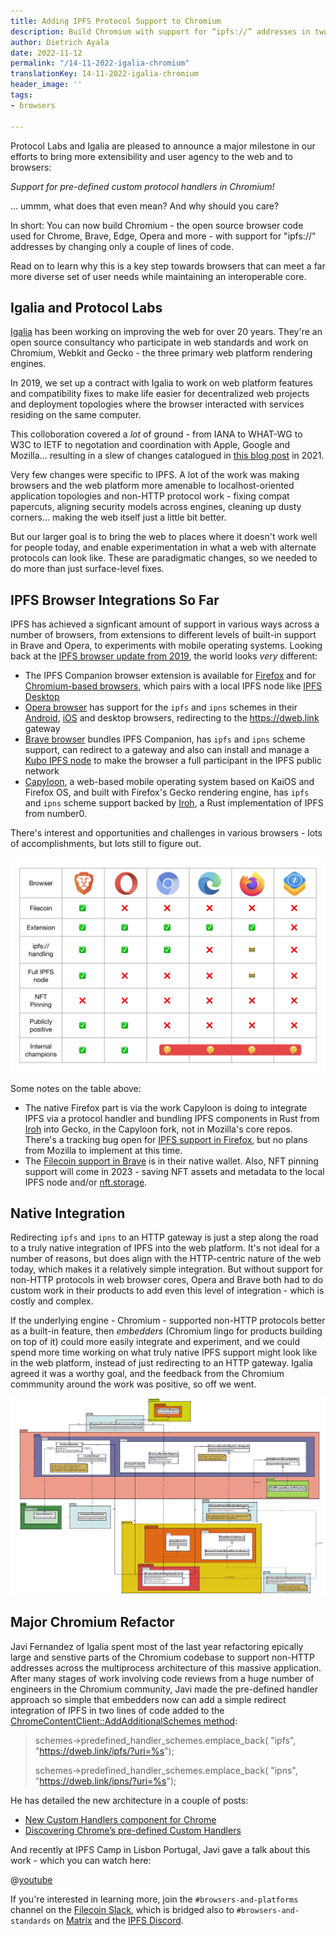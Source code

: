 ```yaml
---
title: Adding IPFS Protocol Support to Chromium
description: Build Chromium with support for “ipfs://” addresses in two lines of code.
author: Dietrich Ayala
date: 2022-11-12
permalink: "/14-11-2022-igalia-chromium"
translationKey: 14-11-2022-igalia-chromium
header_image: ''
tags:
- browsers

---
```

Protocol Labs and Igalia are pleased to announce a major milestone in our efforts to bring more extensibility and user agency to the web and to browsers:

*Support for pre-defined custom protocol handlers in Chromium!*

... ummm, what does that even mean? And why should you care?

In short: You can now build Chromium - the open source browser code used for Chrome, Brave, Edge, Opera and more - with support for "ipfs://" addresses by changing only a couple of lines of code.

Read on to learn why this is a key step towards browsers that can meet a far more diverse set of user needs while maintaining an interoperable core.

## Igalia and Protocol Labs

[Igalia](https://www.igalia.com/) has been working on improving the web for over 20 years. They're an open source consultancy who participate in web standards and work on Chromium, Webkit and Gecko - the three primary web platform rendering engines.

In 2019, we set up a contract with Igalia to work on web platform features and compatibility fixes to make life easier for decentralized web projects and deployment topologies where the browser interacted with services residing on the same computer.

This colloboration covered a *lot* of ground - from IANA to WHAT-WG to W3C to IETF to negotation and coordination with Apple, Google and Mozilla... resulting in a slew of changes catalogued in [this blog post](https://blog.ipfs.tech/2021-01-15-ipfs-and-igalia-collaborate-on-dweb-in-browsers/) in 2021.

Very few changes were specific to IPFS. A lot of the work was making browsers and the web platform more amenable to localhost-oriented application topologies and non-HTTP protocol work - fixing compat papercuts, aligning security models across engines, cleaning up dusty corners... making the web itself just a little bit better.

But our larger goal is to bring the web to places where it doesn't work well for people today, and enable experimentation in what a web with alternate protocols can look like. These are paradigmatic changes, so we needed to do more than just surface-level fixes.

## IPFS Browser Integrations So Far

IPFS has achieved a signficant amount of support in various ways across a number of browsers, from extensions to different levels of built-in support in Brave and Opera, to experiments with mobile operating systems. Looking back at the [IPFS browser update from 2019](https://blog.ipfs.tech/2019-10-08-ipfs-browsers-update/), the world looks *very* different:

* The IPFS Companion browser extension is available for [Firefox](https://addons.mozilla.org/en-US/firefox/addon/ipfs-companion/) and for [Chromium-based browsers](https://chrome.google.com/webstore/detail/ipfs-companion/nibjojkomfdiaoajekhjakgkdhaomnch), which pairs with a local IPFS node like [IPFS Desktop](https://docs.ipfs.tech/install/ipfs-desktop/)
* [Opera browser](https://www.opera.com/) has support for the `ipfs` and `ipns` schemes in their [Android](https://blog.ipfs.tech/2020-03-30-ipfs-in-opera-for-android/), [iOS](https://blog.ipfs.tech/2021-02-08-opera-ios-and-ipfs/) and desktop browsers, redirecting to the https://dweb.link gateway
* [Brave browser](https://brave.com/) bundles IPFS Companion, has `ipfs` and `ipns` scheme support, can redirect to a gateway and also can install and manage a [Kubo IPFS node](https://github.com/ipfs/kubo) to make the browser a full participant in the IPFS public network
* [Capyloon](https://capyloon.org/), a web-based mobile operating system based on KaiOS and Firefox OS, and built with Firefox's Gecko rendering engine, has `ipfs` and `ipns` scheme support backed by [Iroh](https://github.com/n0-computer/iroh), a Rust implementation of IPFS from number0.

There's interest and opportunities and challenges in various browsers - lots of accomplishments, but lots still to figure out.

![Table of browsers and levels of IPFS support](../assets/browsers-2022-table.png)

Some notes on the table above:
* The native Firefox part is via the work Capyloon is doing to integrate IPFS via a protocol handler and bundling IPFS components in Rust from [Iroh](https://github.com/n0-computer/iroh) into Gecko, in the Capyloon fork, not in Mozilla's core repos. There's a tracking bug open for [IPFS support in Firefox](https://bugzilla.mozilla.org/show_bug.cgi?id=1354807), but no plans from Mozilla to implement at this time.
* The [Filecoin support in Brave](https://filecoin.io/blog/posts/brave-browser-adds-filecoin-to-wallet/) is in their native wallet. Also, NFT pinning support will come in 2023 - saving NFT assets and metadata to the local IPFS node and/or [nft.storage](https://nft.storage).

## Native Integration

Redirecting `ipfs` and `ipns` to an HTTP gateway is just a step along the road to a truly native integration of IPFS into the web platform. It's not ideal for a number of reasons, but does align with the HTTP-centric nature of the web today, which makes it a relatively simple integration. But without support for non-HTTP protocols in web browser cores, Opera and Brave both had to do custom work in their products to add even this level of integration - which is costly and complex.

If the underlying engine - Chromium - supported non-HTTP protocols better as a built-in feature, then *embedders* (Chromium lingo for products building on top of it) could more easily integrate and experiment, and we could spend more time working on what truly native IPFS support might look like in the web platform, instead of just redirecting to an HTTP gateway. Igalia agreed it was a worthy goal, and the feedback from the Chromium commmunity around the work was positive, so off we went.

![A flow diagram of the refactored flow for addresses across process boundaries.](../assets/chromium-handler-diagram.png)

## Major Chromium Refactor

Javi Fernandez of Igalia spent most of the last year refactoring epically large and senstive parts of the Chromium codebase to support non-HTTP addresses across the multiprocess architecture of this massive application. After many stages of work involving code reviews from a huge number of engineers in the Chromium community, Javi made the pre-defined handler approach so simple that embedders now can add a simple redirect integration of IPFS in two lines of code added to the [ChromeContentClient::AddAdditionalSchemes method](https://source.chromium.org/search?q=AddAdditionalSchemes&sq=&ss=chromium):

> schemes->predefined_handler_schemes.emplace_back(
>      "ipfs", "https://dweb.link/ipfs/?uri=%s");
>
>  schemes->predefined_handler_schemes.emplace_back(
>      "ipns", "https://dweb.link/ipns/?uri=%s");


He has detailed the new architecture in a couple of posts:

- [New Custom Handlers component for Chrome](https://blogs.igalia.com/jfernandez/2022/08/10/new-custom-handlers-component-for-chrome/)
- [Discovering Chrome’s pre-defined
Custom Handlers](https://blogs.igalia.com/jfernandez/2022/11/14/discovering-chromes-pre-defined-custom-handlers/)

And recently at IPFS Camp in Lisbon Portugal, Javi gave a talk about this work - which you can watch here:

@[youtube](WLCJ9ol8Fgk)

If you're interested in learning more, join the `#browsers-and-platforms` channel on the [Filecoin Slack](https://filecoin.io/slack/), which is bridged also to `#browsers-and-standards` on [Matrix](https://matrix.to/#/%23browsers-and-standards:ipfs.io) and the [IPFS Discord](https://discord.gg/vZTcrFePpt).